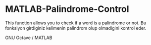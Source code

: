 # MATLAB-Palindrome-Control
This function allows you to check if a word is a palindrome or not.
Bu fonksiyon girdiginiz kelimenin palindrom olup olmadigini kontrol eder.

GNU Octave / MATLAB
